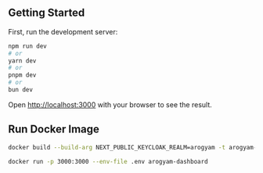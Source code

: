 
## Getting Started

First, run the development server:

```bash
npm run dev
# or
yarn dev
# or
pnpm dev
# or
bun dev
```

Open [http://localhost:3000](http://localhost:3000) with your browser to see the result.


## Run Docker Image

```bash
docker build --build-arg NEXT_PUBLIC_KEYCLOAK_REALM=arogyam -t arogyam-dashboard .

docker run -p 3000:3000 --env-file .env arogyam-dashboard

```
